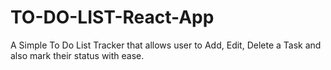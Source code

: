 # TO-DO-LIST-React-App
A Simple To Do List Tracker that allows user to Add, Edit, Delete a Task and also mark their status with ease.
